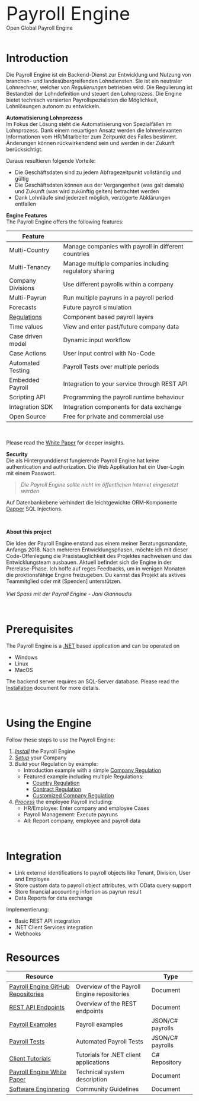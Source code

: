 <span style="font-size: 50px">Payroll Engine</span><br />
<pspan>Open Global Payroll Engine</span><br /><br />

# Introduction
Die Payroll Engine ist ein Backend-Dienst zur Entwicklung und Nutzung von branchen- und landesübergreifenden Lohndiensten. Sie ist ein neutraler Lohnrechner, welcher von *Regulierungen* betrieben wird. Die Regulierung ist Bestandteil der Lohndefinition und steuert den Lohnprozess. Die Engine bietet technisch versierten Payrollspezialisten die Möglichkeit, Lohnlösungen autonom zu entwickeln.

**Automatisierung Lohnprozess**<br/>
Im Fokus der Lösung steht die Automatisierung von Spezialfällen im Lohnprozess. Dank einem neuartigen Ansatz werden die lohnrelevanten Informationen vom HR/Mitarbeiter zum Zeitpunkt des Falles bestimmt. Änderungen können rückwirkendend sein und werden in der Zukunft berücksichtigt. 

Daraus resultieren folgende Vorteile:
- Die Geschäftsdaten sind zu jedem Abfragezeitpunkt vollständig und gültig
- Die Geschäftsdaten können aus der Vergangenheit (was galt damals) und Zukunft (was wird zukünftig gelten) betrachtet werden
- Dank Lohnläufe sind jederzeit möglich, verzögerte Abklärungen entfallen

**Engine Features**<br/>
The Payroll Engine offers the following features:

| Feature                      |                                                             |
|--|--|
| Multi-Country                | Manage companies with payroll in different countries        |
| Multi-Tenancy                | Manage multiple companies including regulatory sharing      |
| Company Divisions            | Use different payrolls within a company                     |
| Multi-Payrun                 | Run multiple payruns in a payroll period                    |
| Forecasts                    | Future payroll simulation                                   |
| [Regulations](Regulation.md) | Component based payroll layers                              |
| Time values                  | View and enter past/future company data                     |
| Case driven model            | Dynamic input workflow                                      |
| Case Actions                 | User input control with No-Code                             |
| Automated Testing            | Payroll Tests over multiple periods                         |
| Embedded Payroll             | Integration to your service through REST API                |
| Scripting API                | Programming the payroll runtime behaviour                   |
| Integration SDK              | Integration components for data exchange                    |
| Open Source                  | Free for private and commercial use                         |
<br/>

Please read the [White Paper](Documents/PayrolEngineWhitePaper.pdf) for deeper insights.

**Security**<br/>
Die als Hintergrunddienst fungierende Payroll Engine hat keine authentication and authorization. Die Web Applikation hat ein User-Login mit einem Passwort.

> *Die Payroll Engine sollte nicht im öffentlichen Internet eingesetzt werden*

Auf Datenbankebene verhindert die leichtgewichte ORM-Komponente [Dapper]() SQL Injections.

<br/>

**About this project**<br/>

Die Idee der Payroll Engine enstand aus einem meiner Beratungsmandate, Anfangs 2018. Nach mehreren Entwicklungsphasen, möchte ich mit dieser Code-Offenlegung die Praxistauglichkeit des Projektes nachweisen und das Entwicklungsteam ausbauen. Aktuell befindet sich die Engine in der Prerelase-Phase. Ich hoffe auf reges Feedbacks, um in wenigen Monaten die proktionsfähige Engine freizugeben. Du kannst das Projekt als aktives Teammitglied oder mit [Spenden] unterstützen.<br /><br />*Viel Spass mit der Payroll Engine - Jani Giannoudis*

<br/>

# Prerequisites
The Payroll Engine is a [.NET](https://dotnet.microsoft.com/en-us/download/dotnet/7.0) based application and can be operated on
- Windows
- Linux
- MacOS

The backend server requires an SQL-Server database. Please read the [Installation](Documents/Setup.md) document for more details.

<br/>

# Using the Engine
Follow these steps to use the Payroll Engine:
1. *[Install](Documents/Setup.md)* the Payroll Engine
2. *[Setup](Documents/CompanySetup.md)* your Company
3. *Build* your Regulation by example:
    - Introduction example with a simple [Company Regulation](Documents/CompanyRegulation.md)
    - Featured example including multiple Regulations:
        - [Country Regulation](Documents/CountryRegulation.md)
        - [Contract Regulation](Documents/ContractRegulation.md)
        - [Customized Company Regulation](Documents/CustomRegulation.md)
4. *[Process](Documents/Payroll.md)* the employee Payroll including:
    - HR/Employee: Enter company and employee Cases
    - Payroll Management: Execute payruns
    - All: Report company, employee and payroll data

<br/>

# Integration
- Link externel identifications to payroll objects like Tenant, Division, User and Employee
- Store custom data to payroll object attributes, with OData query support
- Store financial accounting infortion as payrun result
- Data Reports for data exchange

Implementierung:
- Basic REST API integration
- .NET Client Services integration
- Webhooks


# Resources
| Resource                                                                               |                                                   | Type             |
|--|--|--|
| [Payroll Engine GitHub Repositories](Documents/Repositories.md)                        | Overview of the Payroll Engine repositories       | Document         |
| [REST API Endpoints](Documents/PayrollRestServicesEndpoints.pdf)                       | Overview of the REST endpoints                    | Document         |
| [Payroll Examples](https://github.com/Payroll-Engine/PayrollEngine/tree/main/Examples) | Payroll examples                                  | JSON/C# payrolls |
| [Payroll Tests](https://github.com/Payroll-Engine/PayrollEngine/tree/main/Tests)       | Automated Payroll Tests                           | JSON/C# payrolls |
| [Client Tutorials](https://github.com/Payroll-Engine/PayrollEngine.Client.Tutorials)   | Tutorials for .NET client applications            | C# Repository    |
| [Payroll Engine White Paper](Documents/PayrolEngineWhitePaper.pdf)                     | Technical system description                      | Document         |
| [Software Enginnering](Documents/SoftwareEngineering.md)                               | Community Guidelines                              | Document         |
<br/>

